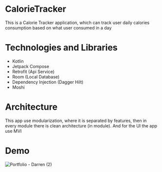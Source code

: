 # CalorieTracker

This is a Calorie Tracker application, which can track user daily calories consumption based on what user consumed in a day

# Technologies and Libraries

- Kotlin
- Jetpack Compose
- Retrofit (Api Service)
- Room (Local Database)
- Dependency Injection (Dagger Hilt)
- Moshi

# Architecture

This app use modularization, where it is separated by features, then in every module there is clean architecture (in module). And for the UI the app use MVI

# Demo

![Portfolio - Darren (2)](https://github.com/darrenthiores/CalorieTracker/assets/69592810/76857e82-0e85-4632-93a4-89c59fa8a817)
